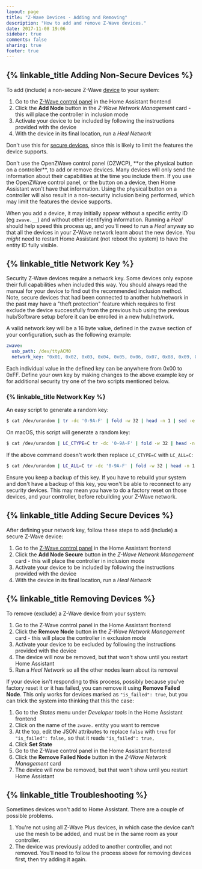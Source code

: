 ```yaml
---
layout: page
title: "Z-Wave Devices - Adding and Removing"
description: "How to add and remove Z-Wave devices."
date: 2017-11-08 19:06
sidebar: true
comments: false
sharing: true
footer: true
---
```


## {% linkable_title Adding Non-Secure Devices %}

To add (include) a non-secure Z-Wave [device](/docs/z-wave/devices/) to your system:

1. Go to the [Z-Wave control panel](/docs/z-wave/control-panel/) in the Home Assistant frontend
2. Click the **Add Node** button in the *Z-Wave Network Management* card - this will place the controller in inclusion mode
3. Activate your device to be included by following the instructions provided with the device
4. With the device in its final location, run a *Heal Network*

Don't use this for [secure devices](/docs/z-wave/adding/#adding-secure-devices), since this is likely to limit the features the device supports.

<p class='note warning'>
Don't use the OpenZWave control panel (OZWCP), **or the physical button on a controller**, to add or remove devices. Many devices will only send the information about their capabilities at the time you include them. If you use the OpenZWave control panel, or the button on a device, then Home Assistant won't have that information. Using the physical button on a controller will also result in a non-security inclusion being performed, which may limit the features the device supports.
</p>

When you add a device, it may initially appear without a specific entity ID (eg `zwave.__`) and without other identifying information. Running a *Heal* should help speed this process up, and you'll need to run a *Heal* anyway so that all the devices in your Z-Wave network learn about the new device. You *might* need to restart Home Assistant (not reboot the system) to have the entity ID fully visible.

## {% linkable_title Network Key %}

Security Z-Wave devices require a network key. Some devices only expose their full capabilities when included this way. You should always read the manual for your device to find out the recommended inclusion method. Note, secure devices that had been connected to another hub/network in the past may have a "theft protection" feature which requires to first exclude the device successfully from the previous hub using the previous hub/Software setup before it can be enrolled in a new hub/network.

A valid network key will be a 16 byte value, defined in the zwave section of your configuration, such as the following example:

```yaml
zwave:
  usb_path: /dev/ttyACM0
  network_key: "0x01, 0x02, 0x03, 0x04, 0x05, 0x06, 0x07, 0x08, 0x09, 0x0A, 0x0B, 0x0C, 0x0D, 0x0E, 0x0F, 0x10"
```

Each individual value in the defined key can be anywhere from 0x00 to 0xFF. Define your own key by making changes to the above example key or for additional security try one of the two scripts mentioned below.

### {% linkable_title Network Key %}

An easy script to generate a random key:

```bash
$ cat /dev/urandom | tr -dc '0-9A-F' | fold -w 32 | head -n 1 | sed -e 's/\(..\)/0x\1, /g' -e 's/, $//'
```

On macOS, this script will generate a random key:

```bash
$ cat /dev/urandom | LC_CTYPE=C tr -dc '0-9A-F' | fold -w 32 | head -n 1 | sed -e 's/\(..\)/0x\1, /g' -e 's/, $//'
```

If the above command doesn't work then replace `LC_CTYPE=C` with `LC_ALL=C`:

```bash
$ cat /dev/urandom | LC_ALL=C tr -dc '0-9A-F' | fold -w 32 | head -n 1 | sed -e 's/\(..\)/0x\1, /g' -e 's/, $//'
```

<p class='note warning'>
Ensure you keep a backup of this key. If you have to rebuild your system and don't have a backup of this key, you won't be able to reconnect to any security devices. This may mean you have to do a factory reset on those devices, and your controller, before rebuilding your Z-Wave network.
</p>

## {% linkable_title Adding Secure Devices %}

After defining your network key, follow these steps to add (include) a secure Z-Wave device:

1. Go to the [Z-Wave control panel](/docs/z-wave/control-panel/) in the Home Assistant frontend
2. Click the **Add Node Secure** button in the *Z-Wave Network Management* card - this will place the controller in inclusion mode
3. Activate your device to be included by following the instructions provided with the device
4. With the device in its final location, run a *Heal Network*

## {% linkable_title Removing Devices %}

To remove (exclude) a Z-Wave device from your system:

1. Go to the Z-Wave control panel in the Home Assistant frontend
2. Click the **Remove Node** button in the *Z-Wave Network Management* card - this will place the controller in exclusion mode
3. Activate your device to be excluded by following the instructions provided with the device
4. The device will now be removed, but that won't show until you restart Home Assistant 
5. Run a *Heal Network* so all the other nodes learn about its removal

If your device isn't responding to this process, possibly because you've factory reset it or it has failed, you can remove it using **Remove Failed Node**. This only works for devices marked as `"is_failed": true`, but you can trick the system into thinking that this the case:

1. Go to the *States* menu under *Developer tools* in the Home Assistant frontend
2. Click on the name of the `zwave.` entity you want to remove
3. At the top, edit the JSON attributes to replace `false` with `true` for `"is_failed": false,` so that it reads `"is_failed": true,`
4. Click **Set State**
5. Go to the Z-Wave control panel in the Home Assistant frontend
6. Click the **Remove Failed Node** button in the *Z-Wave Network Management* card
7. The device will now be removed, but that won't show until you restart Home Assistant 

## {% linkable_title Troubleshooting %}

Sometimes devices won't add to Home Assistant. There are a couple of possible problems.

1. You're not using all Z-Wave Plus devices, in which case the device can't use the mesh to be added, and must be in the same room as your controller.
2. The device was previously added to another controller, and not removed. You'll need to follow the process above for removing devices first, then try adding it again.
